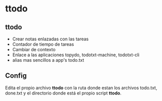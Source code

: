# ttodo

## ttodo
- Crear notas enlazadas con las tareas
- Contador de tiempo de tareas
- Cambiar de contexto
- Enlace a las aplicaciones topydo, todotxt-machine, todotxt-cli
- alias mas sencillos a app's todo.txt

## Config
Edita el propio archivo **ttodo** con la ruta donde estan los archivos todo.txt, done.txt y el directorio donde está el propio script **ttodo**.
